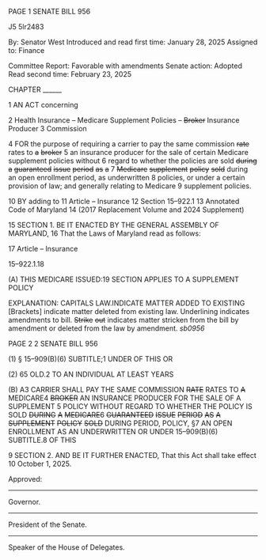 PAGE 1
SENATE BILL 956

J5 5lr2483

By: Senator West
Introduced and read first time: January 28, 2025
Assigned to: Finance

Committee Report: Favorable with amendments
Senate action: Adopted
Read second time: February 23, 2025

CHAPTER ______

1 AN ACT concerning

2 Health Insurance – Medicare Supplement Policies – ~~Broker~~ Insurance Producer
3 Commission

4 FOR the purpose of requiring a carrier to pay the same commission ~~rate~~ rates to ~~a~~ ~~broker~~
5 an insurance producer for the sale of certain Medicare supplement policies without
6 regard to whether the policies are sold ~~during~~ ~~a~~ ~~guaranteed~~ ~~issue~~ ~~period~~ ~~as~~ ~~a~~
7 ~~Medicare~~ ~~supplement~~ ~~policy~~ ~~sold~~ during an open enrollment period, as underwritten
8 policies, or under a certain provision of law; and generally relating to Medicare
9 supplement policies.

10 BY adding to
11 Article – Insurance
12 Section 15–922.1
13 Annotated Code of Maryland
14 (2017 Replacement Volume and 2024 Supplement)

15 SECTION 1. BE IT ENACTED BY THE GENERAL ASSEMBLY OF MARYLAND,
16 That the Laws of Maryland read as follows:

17 Article – Insurance

15–922.1.18

(A) THIS MEDICARE ISSUED:19 SECTION APPLIES TO A SUPPLEMENT POLICY

EXPLANATION: CAPITALS LAW.INDICATE MATTER ADDED TO EXISTING
[Brackets] indicate matter deleted from existing law.
Underlining indicates amendments to bill.
~~Strike~~ ~~out~~ indicates matter stricken from the bill by amendment or deleted from the law by
amendment. *sb0956*

PAGE 2
2 SENATE BILL 956

(1) § 15–909(B)(6) SUBTITLE;1 UNDER OF THIS OR

(2) 65 OLD.2 TO AN INDIVIDUAL AT LEAST YEARS

(B) A3 CARRIER SHALL PAY THE SAME COMMISSION ~~RATE~~ RATES TO ~~A~~
MEDICARE4 ~~BROKER~~ AN INSURANCE PRODUCER FOR THE SALE OF A SUPPLEMENT
5 POLICY WITHOUT REGARD TO WHETHER THE POLICY IS SOLD ~~DURING~~ ~~A~~
~~MEDICARE~~6 ~~GUARANTEED~~ ~~ISSUE~~ ~~PERIOD~~ ~~AS~~ ~~A~~ ~~SUPPLEMENT~~ ~~POLICY~~ ~~SOLD~~ DURING
PERIOD, POLICY, §7 AN OPEN ENROLLMENT AS AN UNDERWRITTEN OR UNDER
15–909(B)(6) SUBTITLE.8 OF THIS

9 SECTION 2. AND BE IT FURTHER ENACTED, That this Act shall take effect
10 October 1, 2025.

Approved:

________________________________________________________________________________
Governor.

________________________________________________________________________________
President of the Senate.

________________________________________________________________________________
Speaker of the House of Delegates.